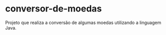 # conversor-de-moedas
Projeto que realiza a conversão de algumas moedas utilizando a linguagem Java.
